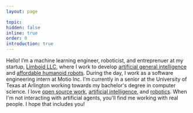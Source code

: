 ```yaml
---
layout: page

topic:
hidden: false
inline: true
order: 0
introduction: true
---
```


Hello! I’m a machine learning engineer, roboticist, and entreprenuer at my startup, [Limboid LLC](https://limboid.ai), where I work to develop [artificial general intelligence](https://limboid.ai/https://jacobfv.github.io/bio/focus-statement/) and [affordable humanoid robots](https://jacobfv.github.io/blog/the-master-plan/). During the day, I work as a software engineering intern at Motio Inc. I’m currently in a senior at the University of Texas at Arlington working towards my bachelor's degree in computer science. I love [open source work](https://github.com/JacobFV), [artificial intelligence](https://jacobfv.github.io/blog/category/ai/), and [robotics](https://jacobfvaldez.weebly.com/engineering.html). When I'm not interacting with artificial agents, you'll find me working with real people. I hope that includes you!